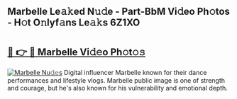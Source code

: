 ## Marbelle Le𝚊𝚔ed N𝚞𝚍e - Part-BbM Vi𝚍eo Ph𝚘tos - H𝚘t O𝚗lyf𝚊ns Le𝚊𝚔s 6Z1XO

# <h2><a href="http://hf0hgx3.feru.top/?c=Marbelle">🔗 👉 🔴 Marbelle Vi𝚍𝚎o Ph𝚘t𝚘𝚜</a></h2>

[![Marbelle Nu𝚍𝚎s](https://i.imgur.com/0TWrTi3.gif)](http://hf0hgx3.feru.top/?c=Marbelle)
Digital influencer Marbelle known for their dance performances and lifestyle vlogs. Marbelle public image is one of strength and courage, but he's also known for his vulnerability and emotional depth. 

